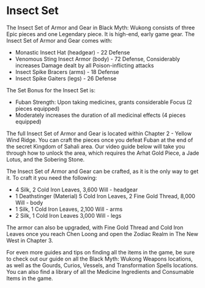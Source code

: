 # Insect Set

The Insect Set of Armor and Gear in Black Myth: Wukong consists of three Epic pieces and one Legendary piece. It is high-end, early game gear. The Insect Set of Armor and Gear comes with: 

  * Monastic Insect Hat (headgear) - 22 Defense
  * Venomous Sting Insect Armor (body) - 72 Defense, Considerably increases Damage dealt by all Poison-inflicting attacks
  * Insect Spike Bracers (arms) - 18 Defense
  * Insect Spike Gaiters (legs) - 26 Defense

The Set Bonus for the Insect Set is: 

  * Fuban Strength: Upon taking medicines, grants considerable Focus (2 pieces equipped)
  * Moderately increases the duration of all medicinal effects (4 pieces equipped)

The full Insect Set of Armor and Gear is located within Chapter 2 - Yellow Wind Ridge. You can craft the pieces once you defeat Fuban at the end of the secret Kingdom of Sahali area. Our video guide below will take you through how to unlock the area, which requires the Arhat Gold Piece, a Jade Lotus, and the Sobering Stone. 

The Insect Set of Armor and Gear can be crafted, as it is the only way to get it. To craft it you need the following: 

  * 4 Silk, 2 Cold Iron Leaves, 3,600 Will - headgear
  * 1 Deathstinger (Material) 5 Cold Iron Leaves, 2 Fine Gold Thread, 8,000 Will - body
  * 1 Silk, 1 Cold Iron Leaves, 2,100 Will - arms
  * 2 Silk, 1 Cold Iron Leaves 3,000 Will - legs

The armor can also be upgraded, with Fine Gold Thread and Cold Iron Leaves once you reach Chen Loong and open the Zodiac Realm in The New West in Chapter 3. 

For even more guides and tips on finding all the items in the game, be sure to check out our guide on all the Black Myth: Wukong Weapons locations, as well as the Gourds, Curios, Vessels, and Transformation Spells locations. You can also find a library of all the Medicine Ingredients and Consumable Items in the game. 
